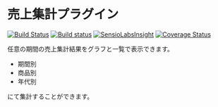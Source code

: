 # 売上集計プラグイン

[![Build Status](https://travis-ci.org/eccubevn/sales-report-plugin.svg?branch=sale-report-renew)](https://travis-ci.org/eccubevn/sales-report-plugin)
[![Build status](https://ci.appveyor.com/api/projects/status/ynjgsggv3pven6v9/branch/sale-report-renew?svg=true)](https://ci.appveyor.com/project/lammn/sales-report-plugin/branch/sale-report-renew)
[![SensioLabsInsight](https://insight.sensiolabs.com/projects/c617f90e-4af8-4097-b1e1-24fa27129a1d/mini.png)](https://insight.sensiolabs.com/projects/c617f90e-4af8-4097-b1e1-24fa27129a1d)
[![Coverage Status](https://coveralls.io/repos/github/eccubevn/sales-report-plugin/badge.svg?branch=sale-report-renew)](https://coveralls.io/github/eccubevn/sales-report-plugin?branch=sale-report-renew)

任意の期間の売上集計結果をグラフと一覧で表示できます。

* 期間別
* 商品別
* 年代別

にて集計することができます。

